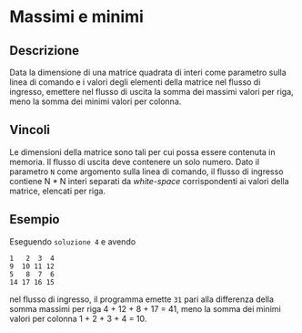 Massimi e minimi
================

Descrizione
-----------

Data la dimensione di una matrice quadrata di interi come parametro sulla linea
di comando e i valori degli elementi della matrice nel flusso di ingresso,
emettere nel flusso di uscita la somma dei massimi valori per riga, meno la somma
dei minimi valori per colonna.


Vincoli
-------

Le dimensioni della matrice sono tali per cui possa essere contenuta in memoria.
Il flusso di uscita deve contenere un solo numero. Dato il parametro `N` come
argomento sulla linea di comando, il flusso di ingresso contiene N * N interi
separati da *white-space* corrispondenti ai valori della matrice, elencati per
riga.


Esempio
-------

Eseguendo `soluzione 4` e avendo


    1   2  3  4
    9  10 11 12
    5   8  7  6
    14 17 16 15

nel flusso di ingresso, il programma emette `31` pari alla differenza della
somma massimi per riga 4 + 12 + 8 + 17  = 41, meno la somma dei minimi valori
per colonna 1 + 2 + 3 + 4  = 10.
